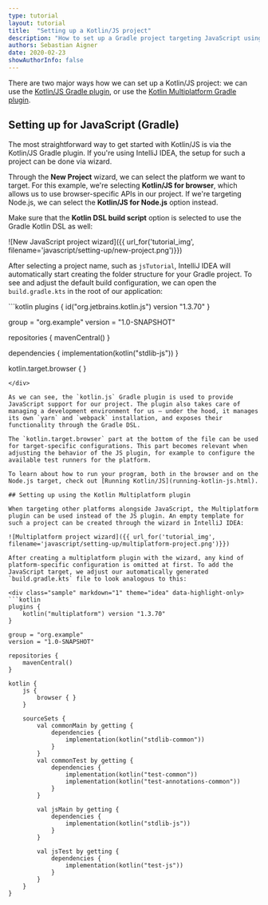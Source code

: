 ```yaml
---
type: tutorial
layout: tutorial
title:  "Setting up a Kotlin/JS project"
description: "How to set up a Gradle project targeting JavaScript using the JS or multiplatform plugins."
authors: Sebastian Aigner
date: 2020-02-23
showAuthorInfo: false
---
```


There are two major ways how we can set up a Kotlin/JS project: we can use the [Kotlin/JS Gradle plugin](#setting-up-for-javascript-gradle), or use the [Kotlin Multiplatform Gradle plugin](#setting-up-using-the-kotlin-multiplatform-plugin).

## Setting up for JavaScript (Gradle)

The most straightforward way to get started with Kotlin/JS is via the Kotlin/JS Gradle plugin. If you're using IntelliJ IDEA, the setup for such a project can be done via wizard.

Through the __New Project__ wizard, we can select the platform we want to target. For this example, we're selecting __Kotlin/JS for browser__,
 which allows us to use browser-specific APIs in our project. If we're targeting Node.js, we can select the __Kotlin/JS for Node.js__ option instead.

Make sure that the __Kotlin DSL build script__ option is selected to use the Gradle Kotlin DSL as well:

![New JavaScript project wizard]({{ url_for('tutorial_img', filename='javascript/setting-up/new-project.png')}})

After selecting a project name, such as `jsTutorial`, IntelliJ IDEA will automatically start creating the folder structure for your Gradle project. To see and adjust the default build configuration, we can open the `build.gradle.kts` in the root of our application:

<div class="sample" markdown="1" theme="idea" data-highlight-only>
```kotlin
plugins {
    id("org.jetbrains.kotlin.js") version "1.3.70"
}

group = "org.example"
version = "1.0-SNAPSHOT"

repositories {
    mavenCentral()
}

dependencies {
    implementation(kotlin("stdlib-js"))
}

kotlin.target.browser { }
```
</div>

As we can see, the `kotlin.js` Gradle plugin is used to provide JavaScript support for our project. The plugin also takes care of managing a development environment for us – under the hood, it manages its own `yarn` and `webpack` installation, and exposes their functionality through the Gradle DSL.

The `kotlin.target.browser` part at the bottom of the file can be used for target-specific configurations. This part becomes relevant when adjusting the behavior of the JS plugin, for example to configure the available test runners for the platform.

To learn about how to run your program, both in the browser and on the Node.js target, check out [Running Kotlin/JS](running-kotlin-js.html).

## Setting up using the Kotlin Multiplatform plugin

When targeting other platforms alongside JavaScript, the Multiplatform plugin can be used instead of the JS plugin. An empty template for such a project can be created through the wizard in IntelliJ IDEA:

![Multiplatform project wizard]({{ url_for('tutorial_img', filename='javascript/setting-up/multiplatform-project.png')}})

After creating a multiplatform plugin with the wizard, any kind of platform-specific configuration is omitted at first. To add the JavaScript target, we adjust our automatically generated `build.gradle.kts` file to look analogous to this:

<div class="sample" markdown="1" theme="idea" data-highlight-only>
```kotlin
plugins {
    kotlin("multiplatform") version "1.3.70"
}

group = "org.example"
version = "1.0-SNAPSHOT"

repositories {
    mavenCentral()
}

kotlin {
    js {
        browser { }
    }

    sourceSets {
        val commonMain by getting {
            dependencies {
                implementation(kotlin("stdlib-common"))
            }
        }
        val commonTest by getting {
            dependencies {
                implementation(kotlin("test-common"))
                implementation(kotlin("test-annotations-common"))
            }
        }

        val jsMain by getting {
            dependencies {
                implementation(kotlin("stdlib-js"))
            }
        }

        val jsTest by getting {
            dependencies {
                implementation(kotlin("test-js"))
            }
        }
    }
}
```
</div>
